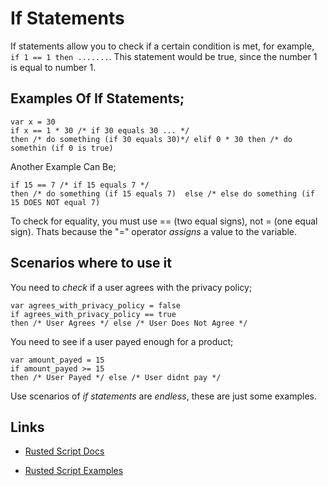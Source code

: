 # If Statements

If statements allow you to check if a certain condition is met, for example, `if 1 == 1 then .......`. This statement would be true, since the number 1 is equal to number 1.

## Examples Of If Statements;

```rusted
var x = 30
if x == 1 * 30 /* if 30 equals 30 ... */ 
then /* do something (if 30 equals 30)*/ elif 0 * 30 then /* do somethin (if 0 is true)
```

Another Example Can Be;

```rusted
if 15 == 7 /* if 15 equals 7 */ 
then /* do something (if 15 equals 7)  else /* else do something (if 15 DOES NOT equal 7)
```

To check for equality, you must use == (two equal signs), not = (one equal sign). Thats because the "=" operator *assigns* a value to the variable.

## Scenarios where to use it

You need to *check* if a user agrees with the privacy policy;

```rusted
var agrees_with_privacy_policy = false
if agrees_with_privacy_policy == true
then /* User Agrees */ else /* User Does Not Agree */
```

You need to see if a user payed enough for a product;

```rusted
var amount_payed = 15
if amount_payed >= 15
then /* User Payed */ else /* User didnt pay */
```

Use scenarios of *if statements* are *endless*, these are just some examples.

## Links

- [Rusted Script Docs](https://github.com/Rusted-Script/Rusted-Script/tree/master/docs)

- [Rusted Script Examples](https://github.com/Rusted-Script/Rusted-Script/tree/master/examples)
